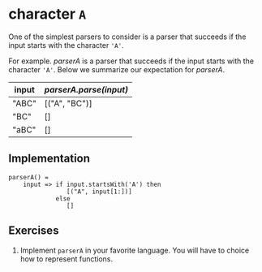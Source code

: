 # character `A`
One of the simplest parsers to consider is a parser that succeeds if the input starts with the character `'A'`.

For example. *parserA* is a parser that succeeds if the input starts with the character `'A'`. Below we summarize our expectation for *parserA*.

| input | *parserA.parse(input)* |
|-------|------------------------|
| "ABC" | [("A", "BC")]          |
| "BC"  | []                     |
| "aBC" | []                     |

## Implementation

```
parserA() =
    input => if input.startsWith('A') then
                [("A", input[1:])]
             else
                []
```

## Exercises
1. Implement `parserA` in your favorite language. You will have to choice how to represent functions.